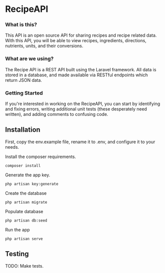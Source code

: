 # RecipeAPI

### What is this?
This API is an open source API for sharing recipes and recipe related data.  With this API, you will be able to view recipes, ingredients, directions, nutrients, units, and their conversions.

### What are we using?
The Recipe API is a REST API built using the Laravel framework. All data is stored in a database, and made available via RESTful endpoints which return JSON data.

### Getting Started

If you're interested in working on the RecipeAPI, you can start by identifying and fixing errors, writing additional unit tests (these desperately need written), and adding comments to confusing code. 

## Installation
First, copy the env.example file, rename it to .env, and configure it to your needs.

Install the composer requirements.
```
composer install
```
Generate the app key.
```
php artisan key:generate
```

Create the database
```
php artisan migrate
```

Populate database
```
php artisan db:seed
```

Run the app
```
php artisan serve
```

## Testing
TODO: Make tests.
